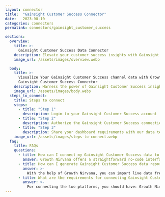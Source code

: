 ```yaml
---
layout: connector
title:  "Gainsight Customer Success Connector"
date:   2023-08-10
categories: connectors
permalink: connectors/gainsight_customer_success

sections:
  overview:
    title: >-
      Gainsight Customer Success Data Connector
    description: Elevate your customer success insights with Gainsight Customer Success integration. Seamlessly merge customer success data from Gainsight with Looker Studio's analytical capabilities, unlocking insights that shape customer retention strategies, engagement initiatives, and operational excellence.
    image_url: /assets/images/overview.webp

  body:
    title: >-
      Visualize Your Gainsight Customer Success channel data with Growth Nirvana's
      Gainsight Customer Success Connector
    description: Harness the power of Gainsight Customer Success insights integrated into Looker Studio for strategic customer relationship decisions.
    image_url: /assets/images/body.webp
  steps_to_connect:
    title: Steps to connect
    steps:
      - title: "Step 1"
        description: Login to your Gainsight Customer Success account
      - title: "Step 2"
        description: Authorize the Gainsight Customer Success connection to send data to Growth Nirvana
      - title: "Step 3"
        description: Share your dashboard requirements with our data team. We will build the report for you.
    image_url: /assets/images/steps-to-connect.webp
  faq:
    title: FAQs
    questions:
      - title: How can I connect my Gainsight Customer Success data to Google Data Studio/Looker Studio?
        answer: Growth Nirvana offers a straightforward no-code interface to connect to Gainsight Customer Success data sources.
      - title: How can I generate Gainsight Customer Success data reports in Looker Studio?
        answer: >-
          With the help of Growth Nirvana, you can import live data from Gainsight Customer Success into Looker Studio. These data can be viewed in charts, tables, and dashboards to generate branded reports that can be shared instantly.
      - title: What are the requirements for connecting Gainsight Customer Success and Looker Studio?
        answer: >-
          For connecting the two platforms, you should have: Growth Nirvana Account and Gainsight Customer Success Ads Account
---
```

